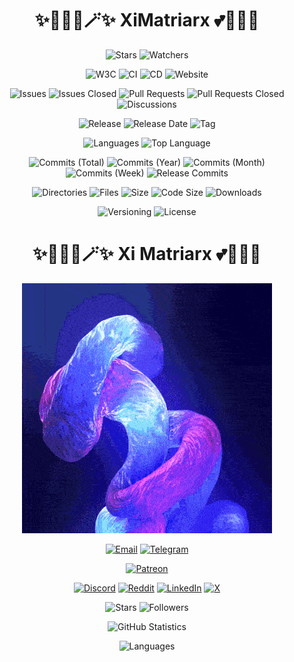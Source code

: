 <h1 align="center">✨🧚🏻‍♀️🪄✨ XiMatriarx 💕🦄🌈🏰</h1>

<p align="center">
    <img src="https://img.shields.io/github/stars/XiMatriarx/ximatriarx?style=flat&label=Stars&labelColor=404040&color=c000c0" alt="Stars">
    <img src="https://img.shields.io/github/watchers/XiMatriarx/ximatriarx?style=flat&label=Watchers&labelColor=404040&color=c000c0" alt="Watchers">
</p>

<p align="center">
    <img src="https://img.shields.io/w3c-validation/html?targetUrl=https%3A%2F%2Fgithub.com%2FXiMatriarx%2Fximatriarx%2Fblob%2Fmatrix%2Freadme.md&style=flat&label=W3C&labelColor=404040&color=c000c0" alt="W3C">
    <img src="https://img.shields.io/github/actions/workflow/status/XiMatriarx/ximatriarx/ci?style=flat&label=CI&labelColor=404040&color=c000c0" alt="CI">
    <img src="https://img.shields.io/github/actions/workflow/status/XiMatriarx/ximatriarx/cd?style=flat&label=CD&labelColor=404040&color=c000c0" alt="CD">
    <img src="https://img.shields.io/website?url=https%3A%2F%2Fximatriarx.io&up_message=Up&up_color=c000c0&down_message=Down&down_color=00c0c0&style=flat&label=Website&labelColor=404040" alt="Website">
</p>

<p align="center">
    <img src="https://img.shields.io/github/issues-raw/XiMatriarx/ximatriarx?style=flat&label=Issues&labelColor=404040&color=c000c0" alt="Issues">
    <img src="https://img.shields.io/github/issues-closed-raw/XiMatriarx/ximatriarx?style=flat&label=Issues%20Closed&labelColor=404040&color=c000c0" alt="Issues Closed">
    <img src="https://img.shields.io/github/issues-pr-raw/XiMatriarx/ximatriarx?style=flat&label=Pull%20Requests%20Open&labelColor=404040&color=c000c0" alt="Pull Requests">
    <img src="https://img.shields.io/github/issues-pr-closed-raw/XiMatriarx/ximatriarx?label=Pull%20Requests%20Closed&labelColor=404040&color=c000c0" alt="Pull Requests Closed">
    <img src="https://img.shields.io/github/discussions/XiMatriarx/ximatriarx?style=flat&label=Discussions&labelColor=404040&color=c000c0" alt="Discussions">
</p>

<p align="center">
    <img src="https://img.shields.io/github/v/release/XiMatriarx/ximatriarx?sort=semver&style=flat&label=Release&labelColor=404040&color=c000c0" alt="Release">
    <img src="https://img.shields.io/github/release-date/XiMatriarx/ximatriarx?style=flat&label=Release%20Date&labelColor=404040&color=c000c0" alt="Release Date">
    <img src="https://img.shields.io/github/v/tag/XiMatriarx/ximatriarx?sort=semver&style=flat&label=Tag&labelColor=404040&color=c000c0" alt="Tag">
</p>

<p align="center">
    <img src="https://img.shields.io/github/languages/count/XiMatriarx/ximatriarx?style=flat&label=Languages&labelColor=404040&color=c000c0" alt="Languages">
    <img src="https://img.shields.io/github/languages/top/XiMatriarx/ximatriarx?style=flat&label=Top%20Language&labelColor=404040&color=c000c0" alt="Top Language">
</p>

<p align="center">
    <img src="https://img.shields.io/github/commit-activity/t/XiMatriarx/ximatriarx?style=flat&label=Commits&labelColor=404040&color=c000c0" alt="Commits (Total)">
    <img src="https://img.shields.io/github/commit-activity/y/XiMatriarx/ximatriarx?style=flat&label=Commits&labelColor=404040&color=c000c0" alt="Commits (Year)">
    <img src="https://img.shields.io/github/commit-activity/m/XiMatriarx/ximatriarx?style=flat&label=Commits&labelColor=404040&color=c000c0" alt="Commits (Month)">
    <img src="https://img.shields.io/github/commit-activity/w/XiMatriarx/ximatriarx?style=flat&label=Commits&labelColor=404040&color=c000c0" alt="Commits (Week)">
    <img src="https://img.shields.io/github/commits-since/XiMatriarx/ximatriarx/latest?sort=semver&style=flat&label=Release%20Commits&labelColor=404040&color=c000c0" alt="Release Commits">
</p>

<p align="center">
    <img src="https://img.shields.io/github/directory-file-count/XiMatriarx/ximatriarx?type=dir&style=flat&label=Directories&labelColor=404040&color=c000c0" alt="Directories">
    <img src="https://img.shields.io/github/directory-file-count/XiMatriarx/ximatriarx?type=file&style=flat&label=Files&labelColor=404040&color=c000c0" alt="Files">
    <img src="https://img.shields.io/github/repo-size/XiMatriarx/ximatriarx?style=flat&label=Size&labelColor=404040&color=c000c0" alt="Size">
    <img src="https://img.shields.io/github/languages/code-size/XiMatriarx/ximatriarx?style=flat&label=Code%20Size&labelColor=404040&color=c000c0" alt="Code Size">
    <img src="https://img.shields.io/github/downloads/XiMatriarx/ximatriarx/total?style=flat&label=Downloads&labelColor=404040&color=c000c0" alt="Downloads">
</p>

<p align="center">
    <img src="https://img.shields.io/badge/Versioning-SemVer-404040?label=Versioning&labelColor=404040&color=c000c0" alt="Versioning">
    <img src="https://img.shields.io/badge/License-MIT-404040?style=flat&label=License&labelColor=404040&color=c000c0" alt="License">
</p>

<h1 align="center">✨🧚🏻‍♀️🪄✨ Xi Matriarx 💕🦄🌈🏰</h1>

<p align="center">
    <img src="fractal.gif">
</p>

<p align="center">
    <a href="mailto:xi@ximatriarx.io"><img src="https://img.shields.io/badge/xi%40ximatriarx.io-404040?style=flat" alt="Email"></a>
    <a href="https://t.me/ximatriarx"><img src="https://img.shields.io/badge/-Telegram-404040?style=flat&logo=Telegram" alt="Telegram"></a>
</p>

<p align="center">
    <a href="https://patreon.com/XiMatriarx" target="_blank"><img src="https://img.shields.io/badge/-Patreon-404040?style=flat&logo=Patreon" alt="Patreon"></a>
</p>

<p align="center">
    <a href="https://discord.gg/XiMatriarx" target="_blank"><img src="https://img.shields.io/discord/XiMatriarx?style=flat&logo=Discord&label=Discord&labelColor=404040&color=c000c0" alt="Discord"></a>
    <a href="https://www.reddit.com/r/XiMatriarx" target="_blank"><img src="https://img.shields.io/reddit/subreddit-subscribers/XiMatriarx?style=flat&logo=Reddit&label=Reddit&labelColor=404040&color=c000c0" alt="Reddit"></a>
    <a href="https://linkedin.com/in/XiMatriarx" target="_blank"><img src="https://img.shields.io/badge/-LinkedIn-404040?style=flat&logo=LinkedIn" alt="LinkedIn"></a>
    <a href="https://twitter.com/XiMatriarx" target="_blank"><img src="https://img.shields.io/badge/-X-404040?style=flat&logo=X" alt="X"></a>
</p>

<p align="center">
    <img src="https://img.shields.io/github/stars/XiMatriarx?style=flat&label=Stars&labelColor=404040&color=c000c0" alt="Stars">
    <img src="https://img.shields.io/github/followers/XiMatriarx?style=flat&label=Followers&labelColor=404040&color=c000c0" alt="Followers">
</p>

<p align="center">
    <img src="https://github-readme-stats.vercel.app/api?username=XiMatriarx&show=reviews,discussions_started,discussions_answered,prs_merged,prs_merged_percentage&show_icons=true&hide_title=true&hide_border=true&theme=transparent&title_color=ff00ff&text_color=808080&icon_color=ff00ff&border_color=808080&border_radius=8" alt="GitHub Statistics">
</p>

<p align="center">
    <img src="https://github-readme-stats.vercel.app/api/top-langs/?username=XiMatriarx&size_weight=1&count_weight=0&langs_count=10&layout=donut&hide_title=true&hide_border=true&theme=transparent&title_color=ff00ff&text_color=808080&border_color=808080&border_radius=8" alt="Languages">
</p>
